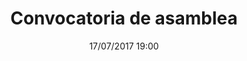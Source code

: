 ---
layout: agenda-event
title: Convocatoria de asamblea
date: 17/07/2017 19:00
dateText: 17 de juliol de 2017 a les 19:00
summary: Descripción breve sobre el evento
image: cartel-asamblea-17-07-2017.jpg
---